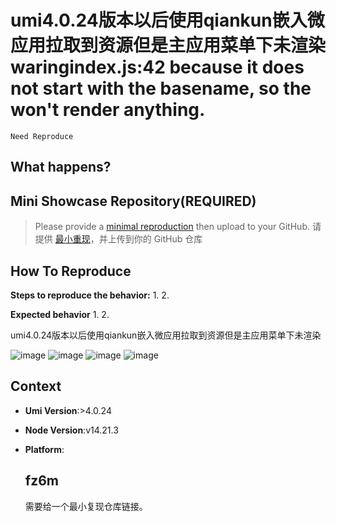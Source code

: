 # umi4.0.24版本以后使用qiankun嵌入微应用拉取到资源但是主应用菜单下未渲染waringindex.js:42 because it does not start with the basename, so the <Router> won't render anything.

`Need Reproduce`

  <!--
感谢您向我们反馈问题，为了高效的解决问题，我们期望你能提供以下信息：
-->

## What happens?

<!-- A clear and concise description of what the bug is. -->
<!-- 清晰的描述下遇到的问题。-->

## Mini Showcase Repository(REQUIRED)

> Please provide a [minimal reproduction](https://stackoverflow.com/help/minimal-reproducible-example) then upload to your GitHub. 请提供 [最小重现](https://stackoverflow.com/help/minimal-reproducible-example)，并上传到你的 GitHub 仓库

<!-- 为节约大家的时间，无复现步骤的 ISSUE 会被关闭，提供之后再 REOPEN -->
<!-- YOUR_REPOSITORY_URL on github or stackbliz -->

## How To Reproduce

**Steps to reproduce the behavior:** 1. 2.

**Expected behavior** 1. 2.
[](url)

<!-- 请提供复现链接/步骤，错误日志以及相关配置 -->

umi4.0.24版本以后使用qiankun嵌入微应用拉取到资源但是主应用菜单下未渲染

![image](https://github.com/umijs/umi/assets/49380865/ffa97891-f4bc-497f-a721-9c04deed5d24)
![image](https://github.com/umijs/umi/assets/49380865/5012876a-cbf5-4042-ac17-8bbb8b0acea3)
![image](https://github.com/umijs/umi/assets/49380865/e6a1b675-d858-433d-8db3-2c2463532b35)
![image](https://github.com/umijs/umi/assets/49380865/5b6c7ce6-196d-4a50-9a68-06bee9872b92)

## Context

- **Umi Version**:>4.0.24
- **Node Version**:v14.21.3
- **Platform**:

  ## fz6m

  需要给一个最小复现仓库链接。
